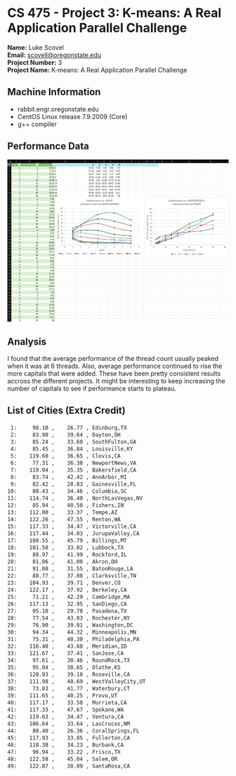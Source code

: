 # CS 475 - Project 3: K-means: A Real Application Parallel Challenge
**Name:** Luke Scovel  
**Email:** scovell@oregonstate.edu  
**Project Number:** 3  
**Project Name:** K-means: A Real Application Parallel Challenge

## Machine Information
* rabbit.engr.oregonstate.edu
* CentOS Linux release 7.9.2009 (Core)
* g++ compiler

## Performance Data
![Data](image.png)

## Analysis
I found that the average performance of the thread count usually peaked when it was at 6 threads. Also, average performance continued to rise the more capitals that were added. These have been pretty consistent results accross the different projects. It might be interesting to keep increasing the number of capitals to see if performance starts to plateau.

## List of Cities (Extra Credit)
```          0:     74.08 ,    40.68 , JerseyCity,NJ
 1:     98.10 ,    26.77 , Edinburg,TX
 2:     83.90 ,    39.64 , Dayton,OH
 3:     85.24 ,    33.60 , SouthFulton,GA
 4:     85.45 ,    36.84 , Louisville,KY
 5:    119.60 ,    36.65 , Clovis,CA
 6:     77.31 ,    36.38 , NewportNews,VA
 7:    119.04 ,    35.35 , Bakersfield,CA
 8:     83.74 ,    42.42 , AnnArbor,MI
 9:     82.42 ,    28.83 , Gainesville,FL
10:     80.43 ,    34.46 , Columbia,SC
11:    114.74 ,    36.40 , NorthLasVegas,NV
12:     85.94 ,    40.50 , Fishers,IN
13:    112.00 ,    33.37 , Tempe,AZ
14:    122.26 ,    47.55 , Renton,WA
15:    117.33 ,    34.47 , Victorville,CA
16:    117.44 ,    34.03 , JurupaValley,CA
17:    108.55 ,    45.79 , Billings,MT
18:    101.58 ,    33.02 , Lubbock,TX
19:     88.97 ,    41.99 , Rockford,IL
20:     81.06 ,    41.00 , Akron,OH
21:     91.08 ,    31.55 , BatonRouge,LA
22:     88.77 ,    37.08 , Clarksville,TN
23:    104.93 ,    39.71 , Denver,CO
24:    122.17 ,    37.92 , Berkeley,CA
25:     71.21 ,    42.29 , Cambridge,MA
26:    117.13 ,    32.95 , SanDiego,CA
27:     95.18 ,    29.78 , Pasadena,TX
28:     77.54 ,    43.03 , Rochester,NY
29:     76.90 ,    39.01 , Washington,DC
30:     94.34 ,    44.32 , Minneapolis,MN
31:     75.31 ,    40.30 , Philadelphia,PA
32:    116.40 ,    43.60 , Meridian,ID
33:    121.67 ,    37.41 , SanJose,CA
34:     97.61 ,    30.46 , RoundRock,TX
35:     95.04 ,    38.65 , Olathe,KS
36:    120.93 ,    39.10 , Roseville,CA
37:    111.98 ,    40.69 , WestValleyCity,UT
38:     73.03 ,    41.77 , Waterbury,CT
39:    111.65 ,    40.25 , Provo,UT
40:    117.17 ,    33.58 , Murrieta,CA
41:    117.33 ,    47.67 , Spokane,WA
42:    119.63 ,    34.47 , Ventura,CA
43:    106.64 ,    33.64 , LasCruces,NM
44:     80.40 ,    26.36 , CoralSprings,FL
45:    117.93 ,    33.85 , Fullerton,CA
46:    118.38 ,    34.23 , Burbank,CA
47:     96.94 ,    33.22 , Frisco,TX
48:    122.58 ,    45.04 , Salem,OR
49:    122.87 ,    38.09 , SantaRosa,CA
```